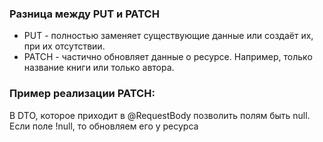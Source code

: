 ### Разница между PUT и PATCH
* PUT - полностью заменяет существующие данные или создаёт их, при их отсутствии.
* PATCH - частично обновляет данные о ресурсе. Например, только название книги или только автора.

### Пример реализации PATCH:
В DTO, которое приходит в @RequestBody позволить полям быть null. Если поле !null, то обновляем его у ресурса